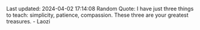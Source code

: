 Last updated: 2024-04-02 17:14:08
Random Quote: I have just three things to teach: simplicity, patience, compassion. These three are your greatest treasures. - Laozi